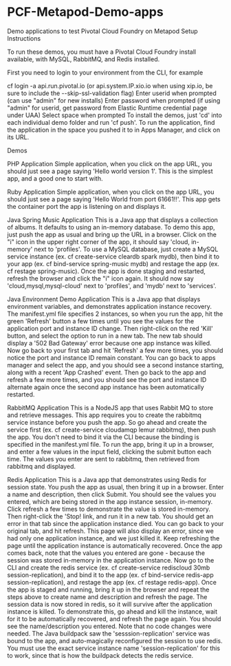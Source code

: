 # PCF-Metapod-Demo-apps
Demo applications to test Pivotal Cloud Foundry on Metapod
Setup Instructions

To run these demos, you must have a Pivotal Cloud Foundry install available, with MySQL, RabbitMQ, and Redis installed.

First you need to login to your environment from the CLI, for example

cf login -a api.run.pivotal.io (or api.system.IP.xio.io when using xip.io, be sure to include the --skip-ssl-validation flag)
Enter userid when prompted (can use "admin" for new installs)
Enter password when prompted (if using "admin" for userid, get password from Elastic Runtime credential page under UAA)
Select space when prompted
To install the demos, just 'cd' into each individual demo folder and run 'cf push'. To run the application, find the application in the space you pushed it to in Apps Manager, and click on its URL.

Demos

PHP Application
Simple application, when you click on the app URL, you should just see a page saying 'Hello world version 1'. This is the simplest app, and a good one to start with.

Ruby Application
Simple application, when you click on the app URL, you should just see a page saying 'Hello World from port 61661!!'. This app gets the container port the app is listening on and displays it.

Java Spring Music Application
This is a Java app that displays a collection of albums. It defaults to using an in-memory database. To demo this app, just push the app as usual and bring up the URL in a browser. Click on the "i" icon in the upper right corner of the app, it should say 'cloud, in-memory' next to 'profiles'. To use a MySQL database, just create a MySQL service instance (ex. cf create-service cleardb spark mydb), then bind it to your app (ex. cf bind-service spring-music mydb) and restage the app (ex. cf restage spring-music). Once the app is done staging and restarted, refresh the browser and click the "i" icon again. It should now say 'cloud,mysql,mysql-cloud' next to 'profiles', and 'mydb' next to 'services'.

Java Environment Demo Application
This is a Java app that displays environment variables, and demonstrates application instance recovery. The manifest.yml file specifies 2 instances, so when you run the app, hit the green 'Refresh' button a few times until you see the values for the application port and instance ID change. Then right-click on the red 'Kill' button, and select the option to run in a new tab. The new tab should display a '502 Bad Gateway' error because one app instance was killed. Now go back to your first tab and hit 'Refresh' a few more times, you should notice the port and instance ID remain constant. You can go back to apps manager and select the app, and you should see a second instance starting, along with a recent 'App Crashed' event. Then go back to the app and refresh a few more times, and you should see the port and instance ID alternate again once the second app instance has been automatically restarted.

RabbitMQ Application
This is a NodeJS app that uses Rabbit MQ to store and retrieve messages. This app requires you to create the rabbitmq service instance before you push the app. So go ahead and create the service first (ex. cf create-service cloudamqp lemur rabbitmq), then push the app. You don't need to bind it via the CLI because the binding is specified in the manifest.yml file. To run the app, bring it up in a browser, and enter a few values in the input field, clicking the submit button each time. The values you enter are sent to rabbitmq, then retrieved from rabbitmq and displayed.

Redis Application
This is a Java app that demonstrates using Redis for session state. You push the app as usual, then bring it up in a browser. Enter a name and description, then click Submit. You should see the values you entered, which are being stored in the app instance session, in-memory. Click refresh a few times to demonstrate the value is stored in-memory. Then right-click the 'Stop! link, and run it in a new tab. You should get an error in that tab since the application instance died. You can go back to your original tab, and hit refresh. This page will also display an error, since we had only one application instance, and we just killed it. Keep refreshing the page until the application instance is automatically recovered. Once the app comes back, note that the values you entered are gone - because the session was stored in-memory in the application instance. Now go to the CLI and create the redis service (ex. cf create-service rediscloud 30mb session-replication), and bind it to the app (ex. cf bind-service redis-app session-replication), and restage the app (ex. cf restage redis-app). Once the app is staged and running, bring it up in the browser and repeat the steps above to create name and description and refresh the page. The session data is now stored in redis, so it will survive after the application instance is killed. To demonstrate this, go ahead and kill the instance, wait for it to be automatically recovered, and refresh the page again. You should see the name/description you entered. Note that no code changes were needed. The Java buildpack saw the 'sesssion-replication' service was bound to the app, and auto-magically reconfigured the session to use redis. You must use the exact service instance name 'session-replication' for this to work, since that is how the buildpack detects the redis service.
